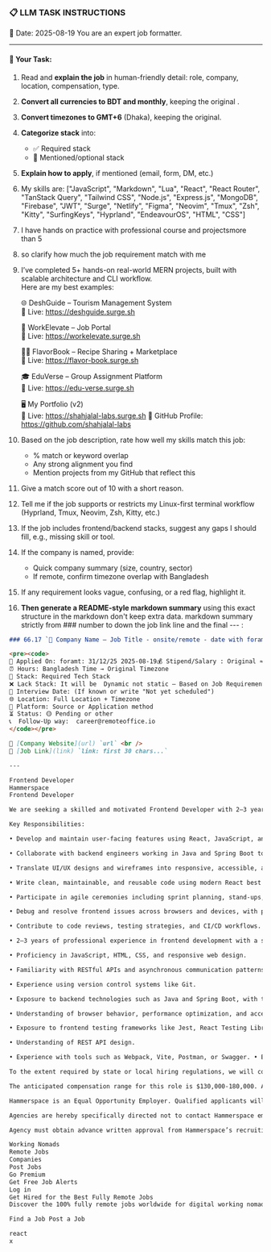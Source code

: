 ### 📋 LLM TASK INSTRUCTIONS

📅 Date: 2025-08-19
You are an expert job formatter.

---

#### 🔧 Your Task:

1. Read and **explain the job** in human-friendly detail: role, company, location, compensation, type.
2. **Convert all currencies to BDT and monthly**, keeping the original .
3. **Convert timezones to GMT+6** (Dhaka), keeping the original.
4. **Categorize stack** into:
   - ✅ Required stack
   - 🔧 Mentioned/optional stack
5. **Explain how to apply**, if mentioned (email, form, DM, etc.)
6. My skills are: ["JavaScript", "Markdown", "Lua", "React", "React Router", "TanStack Query", "Tailwind CSS", "Node.js", "Express.js", "MongoDB", "Firebase", "JWT", "Surge", "Netlify", "Figma", "Neovim", "Tmux", "Zsh", "Kitty", "SurfingKeys", "Hyprland", "EndeavourOS", "HTML", "CSS"]
7. I have hands on practice with professional course and projectsmore than 5
8. so clarify how much the job requirement match with me
9. I’ve completed 5+ hands-on real-world MERN projects, built with scalable architecture and CLI workflow.  
   Here are my best examples:

   🌐 DeshGuide – Tourism Management System  
   🔗 Live: https://deshguide.surge.sh

   💼 WorkElevate – Job Portal  
   🔗 Live: https://workelevate.surge.sh

   🧑‍🍳 FlavorBook – Recipe Sharing + Marketplace  
   🔗 Live: https://flavor-book.surge.sh

   🎓 EduVerse – Group Assignment Platform  
   🔗 Live: https://edu-verse.surge.sh

   🖥️ My Portfolio (v2)  
   🔗 Live: https://shahjalal-labs.surge.sh
   🚀 GitHub Profile: https://github.com/shahjalal-labs

10. Based on the job description, rate how well my skills match this job:
    - % match or keyword overlap
    - Any strong alignment you find
    - Mention projects from my GitHub that reflect this

11. Give a match score out of 10 with a short reason.

12. Tell me if the job supports or restricts my Linux-first terminal workflow (Hyprland, Tmux, Neovim, Zsh, Kitty, etc.)

13. If the job includes frontend/backend stacks, suggest any gaps I should fill, e.g., missing skill or tool.

14. If the company is named, provide:
    - Quick company summary (size, country, sector)
    - If remote, confirm timezone overlap with Bangladesh

15. If any requirement looks vague, confusing, or a red flag, highlight it.

16. **Then generate a README-style markdown summary** using this exact structure in the markdown don't keep extra data. markdown summary strictly from ### number to down the job link line and the final --- :

```markdown
### 66.17 `🏢 Company Name — Job Title - onsite/remote - date with foramt: 31/12/25 - BDT salary`

<pre><code>
📅 Applied On: foramt: 31/12/25 2025-08-19💰 Stipend/Salary : Original ≈ Converted BDT / Monthly
⏰ Hours: Bangladesh Time → Original Timezone
🧰 Stack: Required Tech Stack
❌ Lack Stack: It will be  Dynamic not static – Based on Job Requirements: For your example added: mysql, postgres, redis, docker, nginx, aws, gcp, azure, firebase, netlify, surge, figma, sketch, etc.
📆 Interview Date: (If known or write "Not yet scheduled")
🌐 Location: Full Location + Timezone
🧭 Platform: Source or Application method
⏳ Status: 🟡 Pending or other
📞  Follow-Up way:  career@remoteoffice.io
</code></pre>

🔗 [Company Website](url) `url` <br />
🔗 [Job Link](link) `link: first 30 chars...`

---

Frontend Developer
Hammerspace
Frontend Developer

We are seeking a skilled and motivated Frontend Developer with 2–3 years of professional experience in building responsive, high-performance web applications using React. In this role, you'll collaborate closely with backend developers working in Java and Spring Boot, and contribute to building seamless user experiences that integrate with robust enterprise APIs. This position is ideal for someone who has strong frontend skills and a basic understanding of backend architecture and services.

Key Responsibilities:

• Develop and maintain user-facing features using React, JavaScript, and modern CSS frameworks.

• Collaborate with backend engineers working in Java and Spring Boot to define API contracts and ensure smooth integration between frontend and backend systems.

• Translate UI/UX designs and wireframes into responsive, accessible, and scalable components.

• Write clean, maintainable, and reusable code using modern React best practices (e.g., hooks, functional components).

• Participate in agile ceremonies including sprint planning, stand-ups, and retrospectives.

• Debug and resolve frontend issues across browsers and devices, with performance and usability in mind.

• Contribute to code reviews, testing strategies, and CI/CD workflows. Required Qualifications:

• 2–3 years of professional experience in frontend development with a strong focus on React.js.

• Proficiency in JavaScript, HTML, CSS, and responsive web design.

• Familiarity with RESTful APIs and asynchronous communication patterns.

• Experience using version control systems like Git.

• Exposure to backend technologies such as Java and Spring Boot, with the ability to collaborate on end-to-end feature delivery.

• Understanding of browser behavior, performance optimization, and accessibility best practices. Preferred Skills:

• Exposure to frontend testing frameworks like Jest, React Testing Library, or Cypress.

• Understanding of REST API design.

• Experience with tools such as Webpack, Vite, Postman, or Swagger. • Experience with UI frameworks like Anti or Material UI.

To the extent required by state or local hiring regulations, we will consider for employment any qualified applicant, including those with arrest and conviction records, in a manner consistent with the applicable regulation.

The anticipated compensation range for this role is $130,000-180,000. Actual compensation will be determined by several factors including, but not limited to, level of professional/education experience, skills/abilities, internal equity, and budgetary considerations. In addition, Hammerspace offers a broad range of health plans for medical, dental, vision, life and disability. We also offer 401k plans and flexible time off. Applications will be accepted until the position is filled.

Hammerspace is an Equal Opportunity Employer. Qualified applicants will receive consideration for employment without regard to race, color, gender, religion, sex, sexual orientation, age, disability, military status, or national origin or any other characteristic protected under federal, state, or applicable local law.

Agencies are hereby specifically directed not to contact Hammerspace employees directly in an attempt to present candidates. To protect the interests of all parties, Hammerspace will not accept unsolicited resumes from any source other than directly from a candidate. Any unsolicited resumes sent to Hammerspace will be considered Hammerspace property. Hammerspace will not pay a fee for any placement resulting from the receipt of an unsolicited resume. Hammerspace will consider any candidate for whom an Agency has submitted an unsolicited resume to have been referred by the Agency free of any charges or fees.

Agency must obtain advance written approval from Hammerspace’s recruiting function to submit resumes, and then only in conjunction with a valid fully-executed contract for service and in response to a specific job opening. Hammerspace will not pay a fee to any Agency that does not have such agreement in place.

Working Nomads
Remote Jobs
Companies
Post Jobs
Go Premium
Get Free Job Alerts
Log in
Get Hired for the Best Fully Remote Jobs
Discover the 100% fully remote jobs worldwide for digital working nomads and remote workers. Whether you're seeking full-time, part-time, or contract jobs that allow you to work remotely from home or anywhere in the world, we have online remote jobs hiring now to match your preferences. Start your search today!

Find a Job Post a Job

react
x
```

